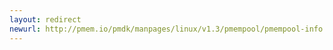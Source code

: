 ```yaml
---
layout: redirect
newurl: http://pmem.io/pmdk/manpages/linux/v1.3/pmempool/pmempool-info.1.html
---
```

